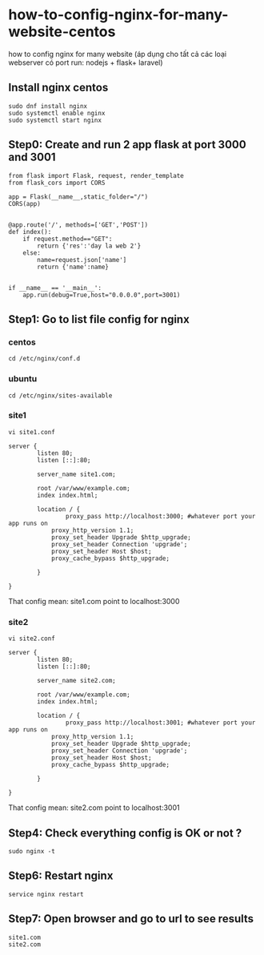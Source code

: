 # how-to-config-nginx-for-many-website-centos
how to config nginx for many website (áp dụng cho tất cả các loại webserver có port run: nodejs + flask+ laravel)

## Install nginx centos
```
sudo dnf install nginx
sudo systemctl enable nginx
sudo systemctl start nginx
```

## Step0: Create and run 2 app flask at port 3000 and 3001
```
from flask import Flask, request, render_template
from flask_cors import CORS

app = Flask(__name__,static_folder="/")
CORS(app)


@app.route('/', methods=['GET','POST'])
def index():
    if request.method=="GET":
        return {'res':'day la web 2'}
    else:
        name=request.json['name']
        return {'name':name}


if __name__ == '__main__':
    app.run(debug=True,host="0.0.0.0",port=3001)

```

## Step1: Go to list file config for nginx

### centos
```
cd /etc/nginx/conf.d
```

### ubuntu
```
cd /etc/nginx/sites-available
```

### site1
```
vi site1.conf
```

```
server {
        listen 80;
        listen [::]:80;

        server_name site1.com;

        root /var/www/example.com;
        index index.html;

        location / {
                proxy_pass http://localhost:3000; #whatever port your app runs on
            proxy_http_version 1.1;
            proxy_set_header Upgrade $http_upgrade;
            proxy_set_header Connection 'upgrade';
            proxy_set_header Host $host;
            proxy_cache_bypass $http_upgrade;

        }

}
```
That config mean: site1.com point to localhost:3000


### site2
```
vi site2.conf
```

```
server {
        listen 80;
        listen [::]:80;

        server_name site2.com;

        root /var/www/example.com;
        index index.html;

        location / {
                proxy_pass http://localhost:3001; #whatever port your app runs on
            proxy_http_version 1.1;
            proxy_set_header Upgrade $http_upgrade;
            proxy_set_header Connection 'upgrade';
            proxy_set_header Host $host;
            proxy_cache_bypass $http_upgrade;

        }

}
```
That config mean: site2.com point to localhost:3001

## Step4: Check everything config is OK or not ?
```
sudo nginx -t
```

## Step6: Restart nginx
```
service nginx restart
```

## Step7: Open browser and go to url to see results
```
site1.com
site2.com
```
